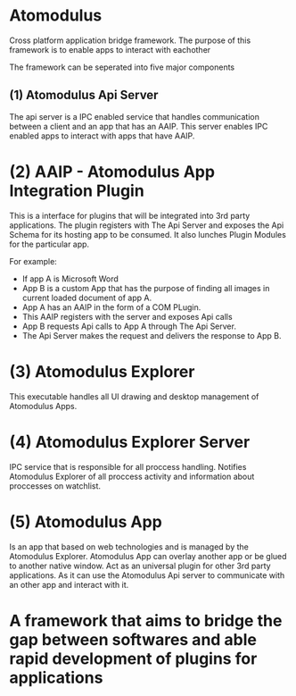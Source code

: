 # Atomodulus
Cross platform application bridge framework.
The purpose of this framework is to enable apps to interact with eachother

The framework can be seperated into five major components

## (1) Atomodulus Api Server
The api server is a IPC enabled service that handles communication between a client and an app that has an AAIP.
This server enables IPC enabled apps to interact with apps that have AAIP.

# (2) AAIP - Atomodulus App Integration Plugin
This is a interface for plugins that will be integrated into 3rd party applications.
The plugin registers with The Api Server and exposes the Api Schema for its hosting app to be consumed.
It also lunches Plugin Modules for the particular app.

For example:
- If app A is Microsoft Word
- App B is a custom App that has the purpose of finding all images in current loaded document of app A.
- App A has an AAIP in the form of a COM PLugin.
- This AAIP registers with the server and exposes Api calls
- App B requests Api calls to App A through The Api Server.
- The Api Server makes the request and delivers the response to App B.

# (3) Atomodulus Explorer
This executable handles all UI drawing and desktop management of Atomodulus Apps.

# (4) Atomodulus Explorer Server
IPC service that is responsible for all proccess handling.
Notifies Atomodulus Explorer of all proccess activity and information about proccesses on watchlist.

# (5) Atomodulus App
Is an app that based on web technologies and is managed by the Atomodulus Explorer.
Atomodulus App can overlay another app or be glued to another native window.
Act as an universal plugin for other 3rd party applications. As it can use the Atomodulus Api server
to communicate with an other app and interact with it.

# A framework that aims to bridge the gap between softwares and able rapid development of plugins for applications

